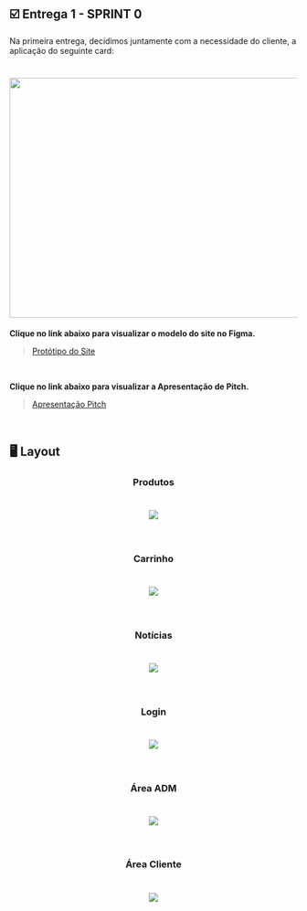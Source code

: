 ## :ballot_box_with_check: Entrega 1 - SPRINT 0

Na primeira entrega, decidimos juntamente com a necessidade do cliente, a aplicação do seguinte card:

<h1 align="center"> <img src = "/Imagens Geral/card 0.png" width="710" height="420" /></h1>

**Clique no link abaixo para visualizar o modelo do site no Figma.**  
> [Protótipo do Site](https://www.figma.com/proto/IxIHeo1bBkB5B3z1DoVQIN/PI-Fatec?node-id=1%3A7&scaling=scale-down-width&hide-ui=1)

<br>

**Clique no link abaixo para visualizar a Apresentação de Pitch.**  
> [Apresentação Pitch](https://github.com/Grupo-1-2020-PI-FATEC-ADS/SOS-EDUCA/blob/master/SPRINT_0/Pitch%20-%20Grupo%201%20-%20ADS%20-%20Turma%20A.pdf)

<br>

## :desktop_computer: Layout

<h3 align="center">Produtos</h3>

<h1 align="center"> <img src = "/Imagens Geral/materiais.gif"/></h1>

<br>

<h3 align="center">Carrinho</h3>

<h1 align="center"> <img src = "/Imagens Geral/carrinho.gif"/></h1>

<br>

<h3 align="center">Notícias</h3>

<h1 align="center"> <img src = "/Imagens Geral/blog.gif"/></h1>

<br>

<h3 align="center">Login</h3>

<h1 align="center"> <img src = "/Imagens Geral/login.gif"/></h1>

<br>

<h3 align="center">Área ADM</h3>

<h1 align="center"> <img src = "/Imagens Geral/area_adm.gif"/></h1>

<br>

<h3 align="center">Área Cliente</h3>

<h1 align="center"> <img src = "/Imagens Geral/area_cliente.gif"/></h1>

<br>






